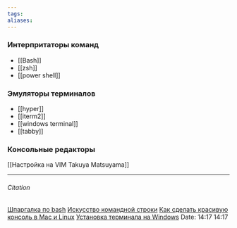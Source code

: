 ```yaml
---
tags: 
aliases: 
---
```

### Интерпритаторы команд
- [[Bash]]
- [[zsh]]
- [[power shell]]

### Эмуляторы терминалов

- [[hyper]]
- [[iterm2]]
- [[windows terminal]]
- [[tabby]]

### Консольные редакторы

[[Настройка на VIM Takuya Matsuyama]]

---
###### Citation
[Шпаргалка по bash](https://github.com/nicothin/web-development/tree/master/bash)
[Искусство командной строки](https://github.com/jlevy/the-art-of-command-line/blob/master/README-ru.md)
[Как сделать красивую консоль в Mac и Linux](https://htmlacademy.ru/blog/boost/tools/how-to-make-a-beautiful-console-for-mac-and-linux)
[Установка терминала на Windows](https://htmlacademy.ru/blog/boost/tools/installing-the-console-on-windows)
Date: 14:17 14:17
